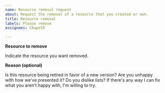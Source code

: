 ```yaml
---
name: Resource removal request
about: Request the removal of a resource that you created or own.
title: Resource removal
labels: Please remove
assignees: ChapelR

---
```


**Resource to remove**

Indicate the resource you want removed.

**Reason (optional)**

Is this resource being retired in favor of a new version? Are you unhappy with how we've presented it? Do you dislike lists? If there's any way I can fix what you aren't happy with, I'm willing to try.
